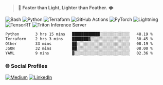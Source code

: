 > :rocket: **Faster than Light, Lighter than Feather.** 🌩️

![Bash](https://img.shields.io/badge/bash-%23121011.svg?style=for-the-badge&logo=gnu-bash&logoColor=white)
![Python](https://img.shields.io/badge/python-3670A0?style=for-the-badge&logo=python&logoColor=ffdd54)
![Terraform](https://img.shields.io/badge/terraform-%235835CC.svg?style=for-the-badge&logo=terraform&logoColor=white)
![GitHub Actions](https://img.shields.io/badge/gha-%232671E5.svg?style=for-the-badge&logo=githubactions&logoColor=white)
![PyTorch](https://img.shields.io/badge/torch-%23EE4C2C.svg?style=for-the-badge&logo=pytorch&logoColor=white)
![Lightning](https://img.shields.io/badge/lightning-%23792EE5.svg?style=for-the-badge&logo=lightning&logoColor=white)
![TensorRT](https://img.shields.io/badge/tensorrt-%234A7C12.svg?style=for-the-badge&logo=nvidia&logoColor=white)
![Triton Inference Server](https://img.shields.io/badge/triton-%2376B900.svg?style=for-the-badge&logo=nvidia&logoColor=white)
  
<!--START_SECTION:waka-->

```txt
Python       3 hrs 15 mins   ████████████░░░░░░░░░░░░░   48.19 %
Terraform    2 hrs 3 mins    ███████▓░░░░░░░░░░░░░░░░░   30.45 %
Other        33 mins         ██░░░░░░░░░░░░░░░░░░░░░░░   08.19 %
JSON         32 mins         ██░░░░░░░░░░░░░░░░░░░░░░░   08.00 %
YAML         9 mins          ▓░░░░░░░░░░░░░░░░░░░░░░░░   02.36 %
```

<!--END_SECTION:waka-->

### 🌐 Social Profiles

<a href="https://medium.com/@shinjeongtae">![Medium](https://img.shields.io/badge/Medium-12100E?style=for-the-badge&logo=medium&logoColor=white)</a> <a href="https://www.linkedin.com/in/jungtae-shin-3137781a8/">![LinkedIn](https://img.shields.io/badge/linkedin-%230077B5.svg?style=for-the-badge&logo=linkedin&logoColor=white)</a>
